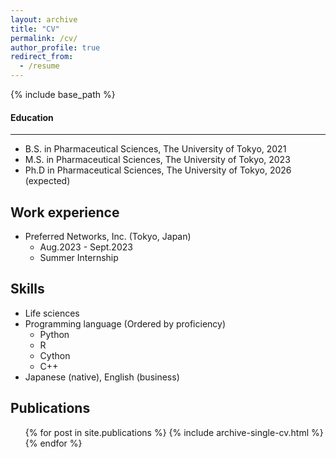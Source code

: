 ```yaml
---
layout: archive
title: "CV"
permalink: /cv/
author_profile: true
redirect_from:
  - /resume
---
```


{% include base_path %}

#### Education
------
* B.S. in Pharmaceutical Sciences, The University of Tokyo, 2021
* M.S. in Pharmaceutical Sciences, The University of Tokyo, 2023
* Ph.D in Pharmaceutical Sciences, The University of Tokyo, 2026 (expected)

Work experience
------
* Preferred Networks, Inc. (Tokyo, Japan)
  * Aug.2023 - Sept.2023
  * Summer Internship

Skills
------
* Life sciences
* Programming language (Ordered by proficiency)
  * Python
  * R
  * Cython
  * C++
* Japanese (native), English (business)

Publications
------
  <ul>{% for post in site.publications %}
    {% include archive-single-cv.html %}
  {% endfor %}</ul>
